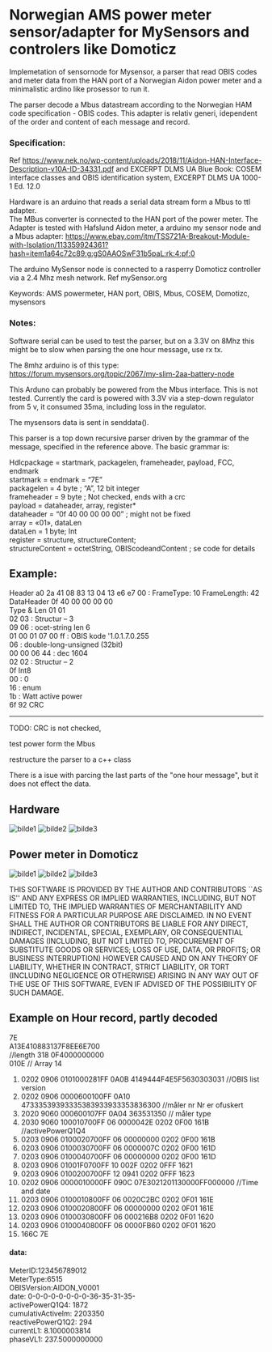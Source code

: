 # Norwegian AMS power meter sensor/adapter for MySensors and controlers like Domoticz
  
  Implemetation of sensornode for Mysensor, a parser that read OBIS codes and meter data from the HAN port of a Norwegian Aidon power meter and a minimalistic ardino like prosessor to run it.
  
  The parser decode a Mbus datastream according to the Norwegian HAM code specification - OBIS codes.
  This adapter is relativ generi, idependent of the order and content of each message and record.
  ### Specification:
  Ref https://www.nek.no/wp-content/uploads/2018/11/Aidon-HAN-Interface-Description-v10A-ID-34331.pdf
  and EXCERPT DLMS UA Blue Book: COSEM interface classes and OBIS identification system, EXCERPT DLMS UA 1000-1 Ed. 12.0
  
  Hardware is an arduino that reads a serial data stream form a Mbus to ttl adapter.  
  The MBus converter is connected to the HAN port of the power meter.
  The Adapter is tested with Hafslund Aidon meter, a arduino my sensor node and a Mbus adapter:
  https://www.ebay.com/itm/TSS721A-Breakout-Module-with-Isolation/113359924361?hash=item1a64c72c89:g:gS0AAOSwF31b5paL:rk:4:pf:0

  The arduino MySensor node is connected to a rasperry Domoticz controller via a 2.4 Mhz mesh network. Ref mySensor.org
  
  Keywords: AMS powermeter, HAN port, OBIS, Mbus, COSEM, Domotizc, mysensors
  

 ### Notes:
  Software serial can be used to test the parser,
  but on a 3.3V on 8Mhz this might be to slow when parsing the one hour message, use rx tx. 
  
  The 8mhz arduino is of this type:
  https://forum.mysensors.org/topic/2067/my-slim-2aa-battery-node
  
  This Arduno can probably be powered from the Mbus interface. This is not tested.
  Currently the card is powered with 3.3V via a step-down regulator from 5 v, it consumed 35ma, including loss in the regulator.

  The mysensors data is sent in senddata().

  This parser is a top down recursive parser driven by the grammar of the message,
  specified in the reference above.  The basic grammar is:

  Hdlcpackage = startmark, packagelen, frameheader, payload, FCC, endmark<br/>
  startmark = endmark = “7E”<br/>
  packagelen = 4 byte ; “A”, 12 bit integer<br/>
  frameheader = 9 byte ; Not checked, ends with a crc<br/>
  payload = dataheader, array, register*<br/>
  dataheader = “0f 40 00 00 00 00”  ; might not be fixed<br/>
  array = «01», dataLen<br/>
  dataLen = 1 byte; Int<br/>
  register = structure, structureContent;<br/>
  structureContent = octetString, OBIScodeandContent  ; se code for details<br/>

  ## Example:

  Header   a0 2a 41 08 83 13 04 13 e6 e7 00 : FrameType: 10 FrameLength: 42<br/>
  DataHeader 0f 40 00 00 00 00<br/>
  Type & Len 01 01<br/>
  02 03  : Structur – 3  <br/>
  09 06  : ocet-string len 6<br/>
  01 00 01 07 00 ff : OBIS kode  '1.0.1.7.0.255<br/>
  06  : double-long-unsigned   (32bit)<br/>
  00 00 06 44  : dec 1604<br/>
  02 02 : Structur – 2 <br/>
  0f  Int8 <br/>
  00 : 0 <br/>
  16  : enum  <br/>
  1b : Watt active power<br/>
  6f 92  CRC<br/>

  ----
  TODO: CRC is not checked,
  
  test power form the Mbus
  
  restructure the parser to a c++ class
  
  There is a isue  with parcing the last parts of the "one hour message", but it does not effect the data.

## Hardware

![bilde1](bilder/20190307_202741.jpg)
![bilde2](bilder//20190307_203608.jpg)
![bilde3](bilder//20190307_203939.jpg)

## Power meter in Domoticz 

![bilde1](bilder/Screenshot_20190305-125031_Chrome.jpg)
![bilde2](bilder/Screenshot_20190305-125121_Chrome.jpg)
![bilde3](bilder/Screenshot_20190307-204804_Chrome.jpg)

THIS SOFTWARE IS PROVIDED BY THE AUTHOR AND CONTRIBUTORS ``AS IS'' AND ANY EXPRESS OR IMPLIED WARRANTIES, INCLUDING, BUT NOT LIMITED TO, THE IMPLIED WARRANTIES OF MERCHANTABILITY AND FITNESS FOR A PARTICULAR PURPOSE ARE DISCLAIMED. IN NO EVENT SHALL THE AUTHOR OR CONTRIBUTORS BE LIABLE FOR ANY DIRECT, INDIRECT, INCIDENTAL, SPECIAL, EXEMPLARY, OR CONSEQUENTIAL DAMAGES (INCLUDING, BUT NOT LIMITED TO, PROCUREMENT OF SUBSTITUTE GOODS OR SERVICES; LOSS OF USE, DATA, OR PROFITS; OR BUSINESS INTERRUPTION) HOWEVER CAUSED AND ON ANY THEORY OF LIABILITY, WHETHER IN CONTRACT, STRICT LIABILITY, OR TORT (INCLUDING NEGLIGENCE OR OTHERWISE) ARISING IN ANY WAY OUT OF THE USE OF THIS SOFTWARE, EVEN IF ADVISED OF THE POSSIBILITY OF SUCH DAMAGE.


## Example on Hour record, partly decoded
7E<br/>
A13E410883137F8EE6E700<br/>  //length 318
0F4000000000<br/>
010E  // Array 14

1. 0202 0906 0101000281FF 0A0B 4149444F4E5F5630303031  //OBIS list version<br/>
2. 0202 0906 0000600100FF 0A10 47333539393335383933933353836300 //måler nr  Nr er ofuskert<br/>
3. 2020 9060 000600107FF 0A04 363531350  // måler type<br/>
4. 2030 9060 100010700FF 06 0000042E 0202 0F00 161B  //activePowerQ1Q4<br/>
5. 0203 0906 0100020700FF 06 00000000 0202 0F00 161B <br/>
6. 0203 0906 0100030700FF 06 0000007C 0202 0F00 161D<br/>
7. 0203 0906 0100040700FF 06 00000000 0202 0F00 161D<br/>
8. 0203 0906 01001F0700FF 10 002F 0202 0FFF 1621 <br/>
9. 0203 0906 0100200700FF 12 0941 0202 0FFF 1623<br/>
10. 0202 0906 0000010000FF 090C 07E3021201130000FF000000   //Time and date<br/>
11. 0203 0906 0100010800FF 06 0020C2BC 0202 0F01 161E<br/>
12. 0203 0906 0100020800FF 06 00000000 0202 0F01 161E <br/>
13. 0203 0906 0100030800FF 06 000216B8 0202 0F01 1620<br/>
14. 0203 0906 0100040800FF 06 0000FB60 0202 0F01 1620<br/>
15. 166C 7E

#### data: 
MeterID:123456789012<br/>
MeterType:6515<br/>
OBISVersion:AIDON_V0001<br/>
date: 0-0-0-0-0-0-0-0-36-35-31-35-<br/>
activePowerQ1Q4: 1872<br/>
cumulativActiveIm: 2203350<br/>
reactivePowerQ1Q2: 294<br/>
currentL1: 8.1000003814<br/>
phaseVL1: 237.5000000000<br/>


